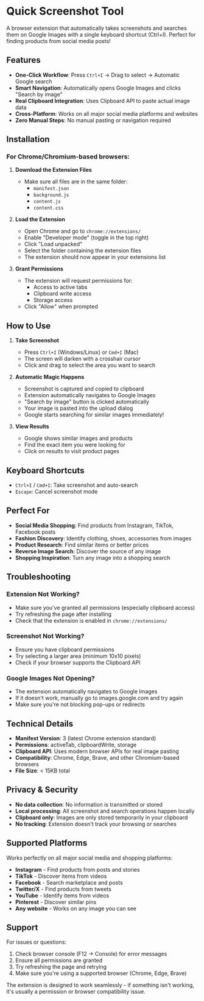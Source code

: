 # Quick Screenshot Tool

A browser extension that automatically takes screenshots and searches them on Google Images with a single keyboard shortcut (Ctrl+I). Perfect for finding products from social media posts!

## Features

- **One-Click Workflow**: Press `Ctrl+I` → Drag to select → Automatic Google search
- **Smart Navigation**: Automatically opens Google Images and clicks "Search by image"
- **Real Clipboard Integration**: Uses Clipboard API to paste actual image data
- **Cross-Platform**: Works on all major social media platforms and websites
- **Zero Manual Steps**: No manual pasting or navigation required

## Installation

### For Chrome/Chromium-based browsers:

1. **Download the Extension Files**
   - Make sure all files are in the same folder:
     - `manifest.json`
     - `background.js`
     - `content.js`
     - `content.css`

2. **Load the Extension**
   - Open Chrome and go to `chrome://extensions/`
   - Enable "Developer mode" (toggle in the top right)
   - Click "Load unpacked"
   - Select the folder containing the extension files
   - The extension should now appear in your extensions list

3. **Grant Permissions**
   - The extension will request permissions for:
     - Access to active tabs
     - Clipboard write access
     - Storage access
   - Click "Allow" when prompted

## How to Use

1. **Take Screenshot**
   - Press `Ctrl+I` (Windows/Linux) or `Cmd+I` (Mac)
   - The screen will darken with a crosshair cursor
   - Click and drag to select the area you want to search

2. **Automatic Magic Happens**
   - Screenshot is captured and copied to clipboard
   - Extension automatically navigates to Google Images
   - "Search by image" button is clicked automatically
   - Your image is pasted into the upload dialog
   - Google starts searching for similar images immediately!

3. **View Results**
   - Google shows similar images and products
   - Find the exact item you were looking for
   - Click on results to visit product pages

## Keyboard Shortcuts

- `Ctrl+I` / `Cmd+I`: Take screenshot and auto-search
- `Escape`: Cancel screenshot mode

## Perfect For

- **Social Media Shopping**: Find products from Instagram, TikTok, Facebook posts
- **Fashion Discovery**: Identify clothing, shoes, accessories from images
- **Product Research**: Find similar items or better prices
- **Reverse Image Search**: Discover the source of any image
- **Shopping Inspiration**: Turn any image into a shopping search

## Troubleshooting

### Extension Not Working?
- Make sure you've granted all permissions (especially clipboard access)
- Try refreshing the page after installing
- Check that the extension is enabled in `chrome://extensions/`

### Screenshot Not Working?
- Ensure you have clipboard permissions
- Try selecting a larger area (minimum 10x10 pixels)
- Check if your browser supports the Clipboard API

### Google Images Not Opening?
- The extension automatically navigates to Google Images
- If it doesn't work, manually go to images.google.com and try again
- Make sure you're not blocking pop-ups or redirects

## Technical Details

- **Manifest Version**: 3 (latest Chrome extension standard)
- **Permissions**: activeTab, clipboardWrite, storage
- **Clipboard API**: Uses modern browser APIs for real image pasting
- **Compatibility**: Chrome, Edge, Brave, and other Chromium-based browsers
- **File Size**: < 15KB total

## Privacy & Security

- **No data collection**: No information is transmitted or stored
- **Local processing**: All screenshot and search operations happen locally
- **Clipboard only**: Images are only stored temporarily in your clipboard
- **No tracking**: Extension doesn't track your browsing or searches

## Supported Platforms

Works perfectly on all major social media and shopping platforms:
- **Instagram** - Find products from posts and stories
- **TikTok** - Discover items from videos
- **Facebook** - Search marketplace and posts
- **Twitter/X** - Find products from tweets
- **YouTube** - Identify items from videos
- **Pinterest** - Discover similar pins
- **Any website** - Works on any image you can see

## Support

For issues or questions:
1. Check browser console (F12 → Console) for error messages
2. Ensure all permissions are granted
3. Try refreshing the page and retrying
4. Make sure you're using a supported browser (Chrome, Edge, Brave)

The extension is designed to work seamlessly - if something isn't working, it's usually a permission or browser compatibility issue.
